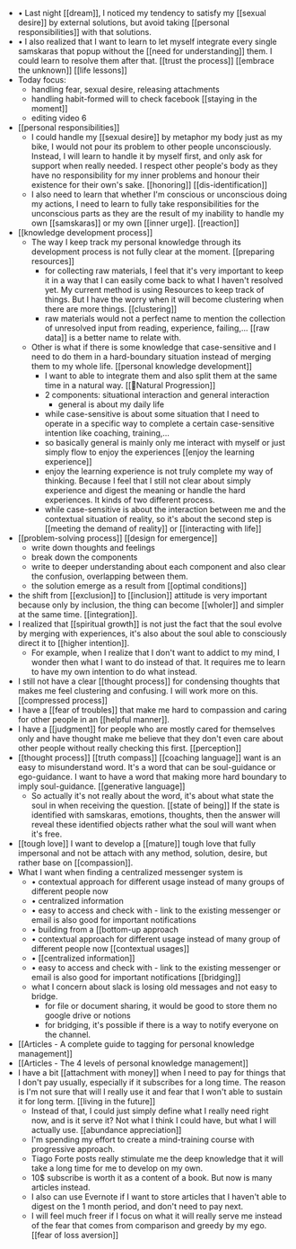 - •	Last night [[dream]], I noticed my tendency to satisfy my [[sexual desire]] by external solutions, but avoid taking [[personal responsibilities]] with that solutions.
- •	I also realized that I want to learn to let myself integrate every single samskaras that popup without the [[need for understanding]] them. I could learn to resolve them after that. [[trust the process]] [[embrace the unknown]] [[life lessons]]
- Today focus:
    - handling fear, sexual desire, releasing attachments
    - handling habit-formed will to check facebook [[staying in
the moment]]
    - editing video 6
- [[personal responsibilities]]
    - I could handle my [[sexual desire]] by metaphor my body just
as my bike, I would not pour its problem to other people unconsciously.
Instead, I will learn to handle it by myself first, and only ask for support
when really needed. I respect other people's body as they have no
responsibility for my inner problems and honour their existence for their own's
sake. [[honoring]] [[dis-identification]]
    - I also need to learn that whether I'm conscious or
unconscious doing my actions, I need to learn to fully take responsibilities
for the unconscious parts as they are the result of my inability to handle my
own [[samskaras]] or my own [[inner urge]]. [[reaction]]
- [[knowledge development process]]
    - The way I keep track my personal knowledge through its development process is not fully clear at the moment. [[preparing resources]]
        - for collecting raw materials, I feel that it's very important to keep it in a way that I can easily come back to what I haven't resolved yet. My current method is using Resources to keep track of things. But I have the worry when it will become clustering when there are more things. [[clustering]]
        - raw materials would not a perfect name to mention the collection of unresolved input from reading, experience, failing,... [[raw data]] is a better name to relate with.
    - Other is what if there is some knowledge that case-sensitive and I need to do them in a hard-boundary situation instead of merging them to my whole life. [[personal knowledge development]]
        - I want to able to integrate them and also split them at the same time in a natural way. [[🌱Natural Progression]]
        - 2 components: situational interaction and general interaction
            - general is about my daily life
        - while case-sensitive is about some situation that I need to operate in a specific way to complete a certain case-sensitive intention like coaching, training,...
        - so basically general is mainly only me interact with myself or just simply flow to enjoy the experiences [[enjoy the learning experience]]
        - enjoy the learning experience is not truly complete my way of thinking. Because I feel that I still not clear about simply experience and digest the meaning or handle the hard experiences. It kinds of two different process.
        - while case-sensitive is about the interaction between me and the contextual situation of reality, so it's about the second step is [[meeting the demand of reality]] or [[interacting with life]]
- [[problem-solving process]] [[design for emergence]]
    - write down thoughts and feelings
    - break down the components
    - write to deeper understanding about each component and also
clear the confusion, overlapping between them.
    - the solution emerge as a result from [[optimal conditions]]
- the shift from [[exclusion]] to [[inclusion]] attitude is very important because only by inclusion, the thing can become [[wholer]] and simpler at the same time. [[integration]].
- I realized that [[spiritual growth]] is not just the fact that the soul evolve by merging with experiences, it's also about the soul able to consciously direct it to [[higher intention]].
    - For example, when I realize that I don't want to addict to my mind, I wonder then what I want to do instead of that. It requires me to learn to have my own intention to do what instead.
- I still not have a clear [[thought process]] for condensing
thoughts that makes me feel clustering and confusing. I will work more on this.
[[compressed process]]
- I have a [[fear of troubles]] that make me hard to
compassion and caring for other people in an [[helpful manner]].
- I have a [[judgment]] for people who are mostly cared for
themselves only and have thought make me believe that they don't even care
about other people without really checking this first. [[perception]]
- [[thought process]] [[truth compass]] [[coaching language]] want is an easy to misunderstand word. It's a word that can be soul-guidance or ego-guidance. I want to have a word that making more hard boundary to imply soul-guidance. [[generative language]]
    - So actually it's not really about the word, it's about what state the soul in when receiving the question. [[state of being]] If the state is identified with samskaras, emotions, thoughts, then the answer will reveal these identified objects rather what the soul will want when it's free.
- [[tough love]] I want to develop a [[mature]] tough love that fully impersonal and not be attach with any method, solution, desire, but rather base on [[compassion]].
- What I want when finding a centralized messenger system is
    - •	contextual approach for different usage instead of many groups of different people now
    - •	centralized information
    - •	easy to access and check with - link to the existing messenger or email is also good for important notifications
    - •	building from a [[bottom-up approach
    - •	contextual approach for different usage instead of many group of different people now [[contextual usages]]
    - •	[[centralized information]]
    - •	easy to access and check with - link to the existing messenger or email is also good for important notifications [[bridging]]
    - what I concern about slack is losing old messages and not easy to bridge.
        - for file or document sharing, it would be good to store them no google drive or notions
        - for bridging, it's possible if there is a way to notify everyone on the channel.
- [[Articles - A complete guide to tagging for personal knowledge management]]
- [[Articles - The 4 levels of personal knowledge management]]
- I have a bit [[attachment with money]] when I need to pay
for things that I don't pay usually, especially if it subscribes for a long
time. The reason is I'm not sure that will I really use it and fear that I
won't able to sustain it for long term. [[living in the future]]
    - Instead of that, I could just simply define what I really
need right now, and is it serve it? Not what I think I could have, but what I
will actually use. [[abundance appreciation]]
    - I'm spending my effort to create a mind-training course with
progressive approach.
    - Tiago Forte posts really stimulate me the deep knowledge
that it will take a long time for me to develop on my own.
    - 10$ subscribe is worth it as a content of a book. But now is
many articles instead.
    - I also can use Evernote if I want to store articles that I
haven't able to digest on the 1 month period, and don't need to pay next.
    - I will feel much freer if I focus on what it will really
serve me instead of the fear that comes from comparison and greedy by my ego.
[[fear of loss aversion]]
